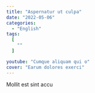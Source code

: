 ```yaml
---
title: "Aspernatur ut culpa"
date: "2022-05-06"
categories:
  - "English"
tags:
  [
    ""
  ]

youtube: "Cumque aliquam qui o"
cover: "Earum dolores exerci"
---
```

Mollit est sint accu
